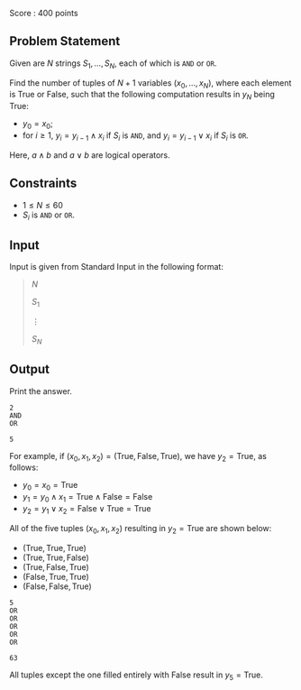 Score : $400$ points

## Problem Statement

Given are $N$ strings $S_1,\ldots,S_N$, each of which is `AND` or `OR`.

Find the number of tuples of $N+1$ variables $(x_0,\ldots,x_N)$, where each element is $\text{True}$ or $\text{False}$, such that the following computation results in $y_N$ being $\text{True}$:

- $y_0=x_0$;
- for $i\geq 1$, $y_i=y_{i-1} \land x_i$ if $S_i$ is `AND`, and $y_i=y_{i-1} \lor x_i$ if $S_i$ is `OR`.

Here, $a \land b$ and $a \lor b$ are logical operators.

## Constraints

- $1 \leq N \leq 60$
- $S_i$ is `AND` or `OR`.

## Input

Input is given from Standard Input in the following format:

> $N$
> 
> $S_1$
> 
> $\vdots$
> 
> $S_N$

## Output

Print the answer.

```input1
2
AND
OR
```

```output1
5
```

For example, if $(x_0,x_1,x_2)=(\text{True},\text{False},\text{True})$, we have $y_2 = \text{True}$, as follows:

- $y_0=x_0=\text{True}$
- $y_1=y_0 \land x_1 = \text{True} \land \text{False}=\text{False}$
- $y_2=y_1 \lor x_2 = \text{False} \lor \text{True}=\text{True}$

All of the five tuples $(x_0,x_1,x_2)$ resulting in $y_2 = \text{True}$ are shown below:

- $(\text{True},\text{True},\text{True})$
- $(\text{True},\text{True},\text{False})$
- $(\text{True},\text{False},\text{True})$
- $(\text{False},\text{True},\text{True})$
- $(\text{False},\text{False},\text{True})$

```input2
5
OR
OR
OR
OR
OR
```

```output2
63
```

All tuples except the one filled entirely with $\text{False}$ result in $y_5 = \text{True}$.
